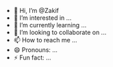- 👋 Hi, I’m @Zakif
- 👀 I’m interested in ...
- 🌱 I’m currently learning ...
- 💞️ I’m looking to collaborate on ...
- 📫 How to reach me ...
- 😄 Pronouns: ...
- ⚡ Fun fact: ...

<!---
Zakif/Zakif is a ✨ special ✨ repository because its `README.md` (this file) appears on your GitHub profile.
You can click the Preview link to take a look at your changes.
--->
